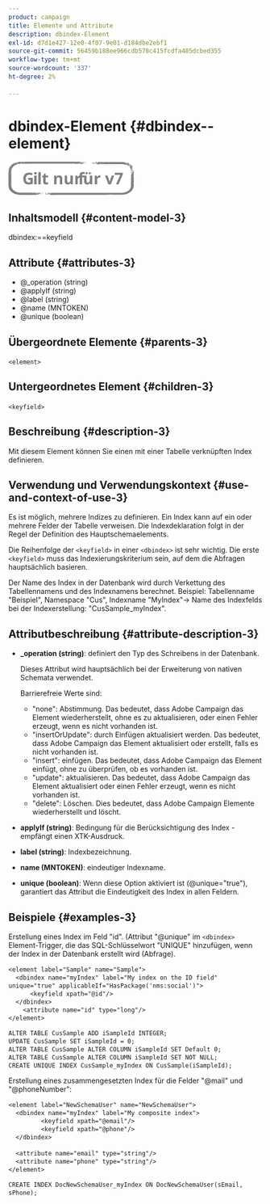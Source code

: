 ```yaml
---
product: campaign
title: Elemente und Attribute
description: dbindex-Element
exl-id: d7d1e427-12e0-4f07-9e01-d184dbe2ebf1
source-git-commit: 56459b188ee966cdb578c415fcdfa485dcbed355
workflow-type: tm+mt
source-wordcount: '337'
ht-degree: 2%

---
```


# dbindex-Element {#dbindex--element}

![](../../../assets/v7-only.svg)

## Inhaltsmodell {#content-model-3}

dbindex:==keyfield

## Attribute {#attributes-3}

* @_operation (string)
* @applyIf (string)
* @label (string)
* @name (MNTOKEN)
* @unique (boolean)

## Übergeordnete Elemente {#parents-3}

`<element>`

## Untergeordnetes Element {#children-3}

`<keyfield>`

## Beschreibung {#description-3}

Mit diesem Element können Sie einen mit einer Tabelle verknüpften Index definieren.

## Verwendung und Verwendungskontext {#use-and-context-of-use-3}

Es ist möglich, mehrere Indizes zu definieren. Ein Index kann auf ein oder mehrere Felder der Tabelle verweisen. Die Indexdeklaration folgt in der Regel der Definition des Hauptschemaelements.

Die Reihenfolge der `<keyfield>` in einer `<dbindex>` ist sehr wichtig. Die erste `<keyfield>` muss das Indexierungskriterium sein, auf dem die Abfragen hauptsächlich basieren.

Der Name des Index in der Datenbank wird durch Verkettung des Tabellennamens und des Indexnamens berechnet. Beispiel: Tabellenname &quot;Beispiel&quot;, Namespace &quot;Cus&quot;, Indexname &quot;MyIndex&quot;-> Name des Indexfelds bei der Indexerstellung: &quot;CusSample_myIndex&quot;.

## Attributbeschreibung {#attribute-description-3}

* **_operation (string)**: definiert den Typ des Schreibens in der Datenbank.

   Dieses Attribut wird hauptsächlich bei der Erweiterung von nativen Schemata verwendet.

   Barrierefreie Werte sind:

   * &quot;none&quot;: Abstimmung. Das bedeutet, dass Adobe Campaign das Element wiederherstellt, ohne es zu aktualisieren, oder einen Fehler erzeugt, wenn es nicht vorhanden ist.
   * &quot;insertOrUpdate&quot;: durch Einfügen aktualisiert werden. Das bedeutet, dass Adobe Campaign das Element aktualisiert oder erstellt, falls es nicht vorhanden ist.
   * &quot;insert&quot;: einfügen. Das bedeutet, dass Adobe Campaign das Element einfügt, ohne zu überprüfen, ob es vorhanden ist.
   * &quot;update&quot;: aktualisieren. Das bedeutet, dass Adobe Campaign das Element aktualisiert oder einen Fehler erzeugt, wenn es nicht vorhanden ist.
   * &quot;delete&quot;: Löschen. Dies bedeutet, dass Adobe Campaign Elemente wiederherstellt und löscht.

* **applyIf (string)**: Bedingung für die Berücksichtigung des Index - empfängt einen XTK-Ausdruck.
* **label (string)**: Indexbezeichnung.
* **name (MNTOKEN)**: eindeutiger Indexname.
* **unique (boolean)**: Wenn diese Option aktiviert ist (@unique=&quot;true&quot;), garantiert das Attribut die Eindeutigkeit des Index in allen Feldern.

## Beispiele {#examples-3}

Erstellung eines Index im Feld &quot;id&quot;. (Attribut &quot;@unique&quot; im `<dbindex>` Element-Trigger, die das SQL-Schlüsselwort &quot;UNIQUE&quot; hinzufügen, wenn der Index in der Datenbank erstellt wird (Abfrage).

```
<element label="Sample" name="Sample">
  <dbindex name="myIndex" label="My index on the ID field" unique="true" applicableIf="HasPackage('nms:social')">
      <keyfield xpath="@id"/>
  </dbindex>
    <attribute name="id" type="long"/>
</element>          
```

```
ALTER TABLE CusSample ADD iSampleId INTEGER;
UPDATE CusSample SET iSampleId = 0;
ALTER TABLE CusSample ALTER COLUMN iSampleId SET Default 0;
ALTER TABLE CusSample ALTER COLUMN iSampleId SET NOT NULL; 
CREATE UNIQUE INDEX CusSample_myIndex ON CusSample(iSampleId);
```

Erstellung eines zusammengesetzten Index für die Felder &quot;@mail&quot; und &quot;@phoneNumber&quot;:

```
<element label="NewSchemaUser" name="NewSchemaUser">
  <dbindex name="myIndex" label="My composite index">
         <keyfield xpath="@email"/>
         <keyfield xpath="@phone"/>
  </dbindex>
  
  <attribute name="email" type="string"/>
  <attribute name="phone" type="string"/>
</element>      
```

```
CREATE INDEX DocNewSchemaUser_myIndex ON DocNewSchemaUser(sEmail, sPhone);
```
